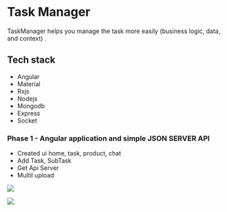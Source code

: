 # Task Manager

TaskManager helps you manage the task more easily (business logic, data, and context) . 

## Tech stack
- Angular
- Material
- Rxjs
- Nodejs
- Mongodb
- Express
- Socket

### Phase 1 - Angular application and simple JSON SERVER API
- Created ui home, task, product, chat
- Add Task, SubTask
- Get Api Server
- Multil upload

![](https://i.ibb.co/QpWMJj6/image-2020-11-11-T04-25-35-198-Z.png) 

![](https://i.ibb.co/tXZSb5d/image-2020-11-11-T04-26-45-537-Z.png) 
